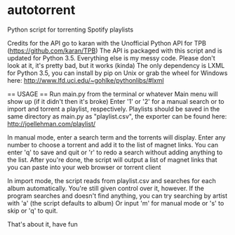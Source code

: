 # autotorrent
Python script for torrenting Spotify playlists

Credits for the API go to karan with the Unofficial Python API for TPB (https://github.com/karan/TPB)
The API is packaged with this script and is updated for Python 3.5.
Everything else is my messy code. Please don't look at it, it's pretty bad, but it works (kinda)
The only dependency is LXML for Python 3.5, you can install by pip on Unix or grab the wheel for Windows here: http://www.lfd.uci.edu/~gohlke/pythonlibs/#lxml

== USAGE ==
Run main.py from the terminal or whatever
Main menu will show up (if it didn't then it's broke)
Enter '1' or '2' for a manual search or to import and torrent a playlist, respectively. 
Playlists should be saved in the same directory as main.py as "playlist.csv", the exporter can be found here: http://joellehman.com/playlist/

In manual mode, enter a search term and the torrents will display. Enter any number to choose a torrent and add it to the list of magnet links.
You can enter 'q' to save and quit or 'r' to redo a search without adding anything to the list.
After you're done, the script will output a list of magnet links that you can paste into your web browser or torrent client

In import mode, the script reads from playlist.csv and searches for each album automatically. You're still given control over it, however.
If the program searches and doesn't find anything, you can try searching by artist with 'a' (the script defaults to album)
Or input 'm' for manual mode or 's' to skip or 'q' to quit.

That's about it, have fun
